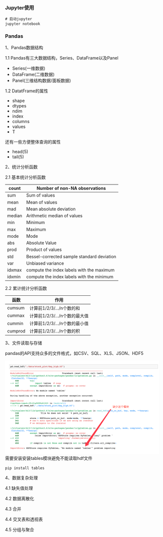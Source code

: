 ### Jupyter使用
```
# 启动jupyter
jupyter notebook
```


### Pandas
1、Pandas数据结构

1.1 Pandas有三大数据结构，Series、DataFrame以及Panel
- Series(一维数据)
- DataFrame(二维数据)
- Panel(三维结构数据/面板数据)

1.2 DatatFrame的属性
- shape
- dtypes
- ndim
- index
- columns
- values
- T

还有一些方便整体查询的属性
- head(5)
- tail(5)

2、统计分析函数

2.1 基本统计分析函数

|count	|Number of non-NA observations  |
|----   |----   |
|sum	|Sum of values|
|mean	|Mean of values|
|mad	|Mean absolute deviation|
|median	|Arithmetic median of values|
|min	|Minimum|
|max	|Maximum|
|mode	|Mode|
|abs	|Absolute Value|
|prod	|Product of values|
|std	|Bessel-corrected sample standard deviation|
|var	|Unbiased variance|
|idxmax	|compute the index labels with the maximum|
|idxmin	|compute the index labels with the minimum|

2.2 累计统计分析函数

|函数	|作用 |
|----   |----|
|cumsum	|计算前1/2/3/…/n个数的和|
|cummax	|计算前1/2/3/…/n个数的最大值|
|cummin	|计算前1/2/3/…/n个数的最小值|
|cumprod|计算前1/2/3/…/n个数的积|


3、文件读取与存储

pandas的API支持众多的文件格式，如CSV、SQL、XLS、JSON、HDF5

![](material/img/readh5.png)
需要安装安装tables模块避免不能读取hdf文件
```
pip install tables
```

4、数据复杂处理

4.1 缺失值处理

4.2 数据离散化

4.3 合并

4.4 交叉表和透视表

4.5 分组与聚合
